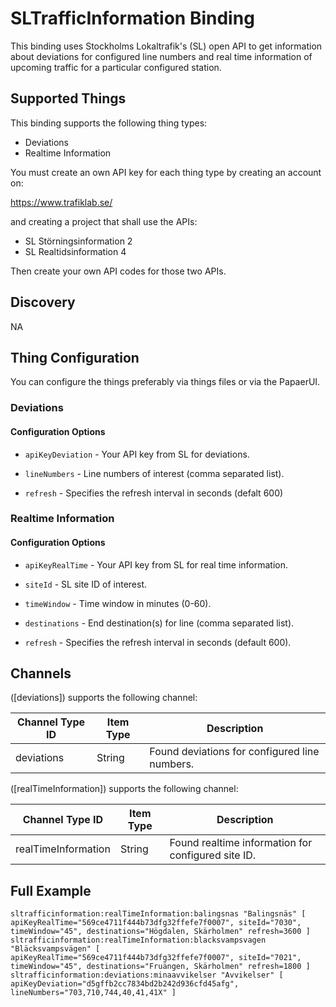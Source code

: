 # SLTrafficInformation Binding

This binding uses Stockholms Lokaltrafik's (SL) open API to get information about deviations for configured line numbers and real time information of upcoming traffic for a particular configured station.


## Supported Things

This binding supports the following thing types:

- Deviations
- Realtime Information

You must create an own API key for each thing type by creating an account on:

https://www.trafiklab.se/

and creating a project that shall use the APIs:

- SL Störningsinformation 2
- SL Realtidsinformation 4

Then create your own API codes for those two APIs.



## Discovery

NA


## Thing Configuration

You can configure the things preferably via things files or via the PapaerUI.

### Deviations

#### Configuration Options

*   `apiKeyDeviation` - Your API key from SL for deviations.

*   `lineNumbers` - Line numbers of interest (comma separated list).

*   `refresh` - Specifies the refresh interval in seconds (defalt 600)

### Realtime Information

#### Configuration Options 

*   `apiKeyRealTime` - Your API key from SL for real time information.

*   `siteId` - SL site ID of interest.

*   `timeWindow` - Time window in minutes (0-60).

*   `destinations` - End destination(s) for line (comma separated list).

*   `refresh` - Specifies the refresh interval in seconds (default 600).


## Channels

([deviations]) supports the following channel:

| Channel Type ID     | Item Type | Description                       |
|------------|--------|-----------------------------------------------|
| deviations | String | Found deviations for configured  line numbers.|

([realTimeInformation]) supports the following channel:

| Channel Type ID     | Item Type | Description                                     |
|------------|--------|-------------------------------------------------------------|
| realTimeInformation | String | Found realtime information for configured  site ID.|


## Full Example


```
sltrafficinformation:realTimeInformation:balingsnas "Balingsnäs" [ apiKeyRealTime="569ce4711f444b73dfg32ffefe7f0007", siteId="7030", timeWindow="45", destinations="Högdalen, Skärholmen" refresh=3600 ]
sltrafficinformation:realTimeInformation:blacksvampsvagen "Bläcksvampsvägen" [ apiKeyRealTime="569ce4711f444b73dfg32ffefe7f0007", siteId="7021", timeWindow="45", destinations="Fruängen, Skärholmen" refresh=1800 ]
sltrafficinformation:deviations:minaavvikelser "Avvikelser" [ apiKeyDeviation="d5gffb2cc7834bd2b242d936cfd45afg", lineNumbers="703,710,744,40,41,41X" ]

```


